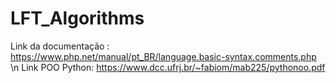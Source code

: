 # LFT_Algorithms
Link da documentação : https://www.php.net/manual/pt_BR/language.basic-syntax.comments.php \n
Link POO Python: https://www.dcc.ufrj.br/~fabiom/mab225/pythonoo.pdf
